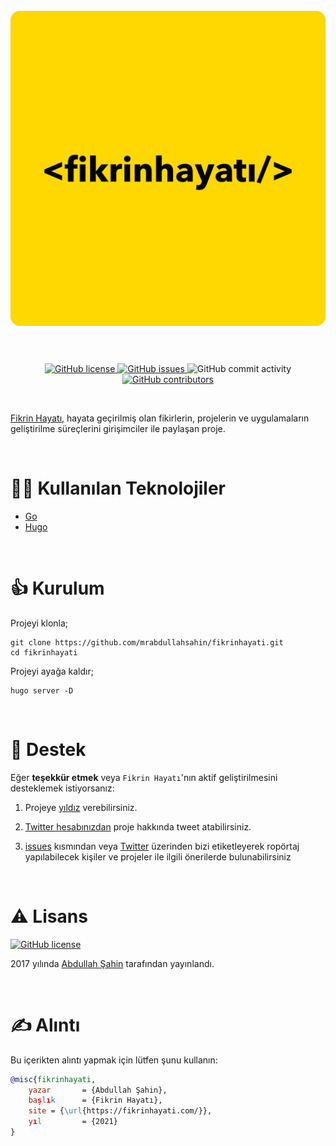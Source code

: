 <h1 align="center">
  <br>
  <a href="https://fikrinhayati.com/" target="_blank"><img src="https://github.com/mrabdullahsahin/fikrinhayati/blob/master/readme-files/fikrin-hayati-logo.jpg" alt="Fikrin Hayatı"></a>
  <br>
  <br>
</h1>
<p align="center">
    <a href="https://github.com/mrabdullahsahin/fikrinhayati/blob/master/LICENSE" target="_blank">
        <img src="https://img.shields.io/github/license/mrabdullahsahin/fikrinhayati" alt="GitHub license">
    </a>
    <a href="https://github.com/mrabdullahsahin/fikrinhayati/issues" target="_blank">
    <img alt="GitHub issues" src="https://img.shields.io/github/issues/mrabdullahsahin/fikrinhayati">
    </a>
    <img alt="GitHub commit activity" src="https://img.shields.io/github/commit-activity/y/mrabdullahsahin/fikrinhayati">
    <a href="https://github.com/mrabdullahsahin/fikrinhayati/graphs/contributors" target="_blank">
    <img alt="GitHub contributors" src="https://img.shields.io/github/contributors/mrabdullahsahin/fikrinhayati">
    </a>
</p>
<br/>

<a href="https://fikrinhayati.com/" target="_blank">Fikrin Hayatı</a>, hayata geçirilmiş olan fikirlerin, projelerin ve uygulamaların geliştirilme süreçlerini girişimciler ile paylaşan proje.

<br>

# 👨‍💻 Kullanılan Teknolojiler

* <a href="https://golang.org/" target="_blank">Go</a>
* <a href="https://gohugo.io/" target="_blank">Hugo</a>

<br>

# 👍 Kurulum

Projeyi klonla;

	git clone https://github.com/mrabdullahsahin/fikrinhayati.git
	cd fikrinhayati

Projeyi ayağa kaldır;

	hugo server -D

<br>

# 🌟 Destek

Eğer **teşekkür etmek** veya `Fikrin Hayatı`'nın aktif geliştirilmesini desteklemek istiyorsanız:

1. Projeye [yıldız](https://github.com/mrabdullahsahin/fikrinhayati/stargazers) verebilirsiniz.

2. [Twitter hesabınızdan](https://twitter.com/intent/tweet?url=https%3A%2F%2Ffikrinhayati.com%2F&via=%40fikrinhayati&text=Fikrin%20Hayat%u0131%2C%20hayata%20ge%E7irilmi%u015F%20olan%20fikirlerin%2C%20projelerin%20ve%20uygulamalar%u0131n%20geli%u015Ftirilme%20s%FCre%E7lerini%20giri%u015Fimciler%20ile%20payla%u015Fan%20projedir.) proje hakkında tweet atabilirsiniz.

3. <a href="https://github.com/mrabdullahsahin/fikrinhayati/issues" target="_blank">issues</a> kısmından veya <a href="https://twitter.com/fikrinhayati" target="_blank">Twitter</a> üzerinden bizi etiketleyerek ropörtaj yapılabilecek kişiler ve projeler ile ilgili önerilerde bulunabilirsiniz

<br>

# ⚠️ Lisans
<a href="https://github.com/mrabdullahsahin/fikrinhayati/blob/master/LICENSE" target="_blank">
    <img src="https://img.shields.io/github/license/mrabdullahsahin/fikrinhayati" alt="GitHub license">
</a>

2017 yılında <a href="https://github.com/mrabdullahsahin" target="_blank">Abdullah Şahin</a> tarafından yayınlandı.

<br>

# ✍️ Alıntı

Bu içerikten alıntı yapmak için lütfen şunu kullanın:

```bibtex
@misc{fikrinhayati,
    yazar       = {Abdullah Şahin},
    başlık      = {Fikrin Hayatı},
    site = {\url{https://fikrinhayati.com/}},
    yıl         = {2021}
}
```